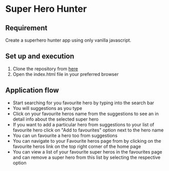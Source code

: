 # Super Hero Hunter

## Requirement
Create a superhero hunter app using only vanilla javascript.

## Set up and execution  
  1. Clone the repository from [here](https://github.com/arunsridher/superhero-hunter)
  2. Open the index.html file in your preferred browser

## Application flow
  * Start searching for you favourite hero by typing into the search bar
  * You will suggestions as you type
  * Click on your favourite heros name from the suggestions to see an in detail info about the selected super hero
  * If you want to add a particular hero from suggestions to your list of favourite hero click on "Add to favourites" option next to the hero name
  * You can un favourite a hero too from suggestions
  * You can navigate to your Favourite heros page from by clicking on the favourite heros link on the top right corner of the home page 
  * You can view a list of your favourite super heros in the favourites page and can remove a super hero from this list by selecting the respective option



